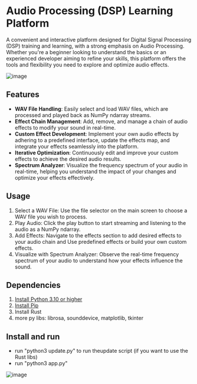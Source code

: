 # Audio Processing (DSP) Learning Platform 
A convenient and interactive platform designed for Digital Signal Processing (DSP) training and learning, with a strong emphasis on Audio Processing. Whether you're a beginner looking to understand the basics or an experienced developer aiming to refine your skills, this platform offers the tools and flexibility you need to explore and optimize audio effects.
<br/>


![image](https://github.com/user-attachments/assets/bb07354b-8b03-4e8e-b9b5-6f009b5f9cf5)



## Features
* **WAV File Handling**: Easily select and load WAV files, which are processed and played back as NumPy ndarray streams.
* **Effect Chain Management**: Add, remove, and manage a chain of audio effects to modify your sound in real-time.
* **Custom Effect Development**: Implement your own audio effects by adhering to a predefined interface, update the effects map, and integrate your effects seamlessly into the platform.
* **Iterative Optimization**: Continuously edit and improve your custom effects to achieve the desired audio results.
* **Spectrum Analyzer**: Visualize the frequency spectrum of your audio in real-time, helping you understand the impact of your changes and optimize your effects effectively.

## Usage
1. Select a WAV File: Use the file selector on the main screen to choose a WAV file you wish to process.
2. Play Audio: Click the play button to start streaming and listening to the audio as a NumPy ndarray.
3. Add Effects: Navigate to the effects section to add desired effects to your audio chain and Use predefined effects or build your own custom effects.
4. Visualize with Spectrum Analyzer: Observe the real-time frequency spectrum of your audio to understand how your effects influence the sound.


## Dependencies
1. [Install Python 3.10 or higher](https://www.python.org/downloads/)
2. [Install Pip](https://pip.pypa.io/en/stable/installation/)
3. Install Rust
4. more py libs: librosa, sounddevice, matplotlib, tkinter

## Install and run
* run "python3 update.py" to run theupdate script (if you want to use the Rust libs)
* run "python3 app.py"

![image](https://github.com/user-attachments/assets/c756104d-dda5-4cdf-949f-2b1d08ad706f)


